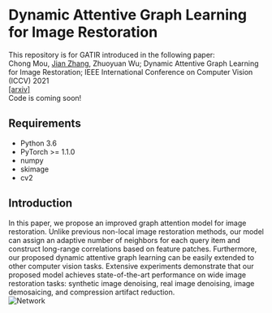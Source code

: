 # Dynamic Attentive Graph Learning for Image Restoration
This repository is for GATIR introduced in the following paper:  
Chong Mou, [Jian Zhang](https://jianzhang.tech/), Zhuoyuan Wu; Dynamic Attentive Graph Learning for Image Restoration; IEEE International Conference on Computer Vision (ICCV) 2021  
[\[arxiv\]](https://arxiv.org/abs/2109.06620)  
Code is coming soon!  
## Requirements
- Python 3.6
- PyTorch >= 1.1.0
- numpy
- skimage
- cv2  
## Introduction  
In this paper, we propose an improved graph attention model for image restoration. Unlike previous non-local image restoration methods, our model can assign an adaptive number of neighbors for each query item and construct long-range correlations based on feature patches. Furthermore, our proposed dynamic attentive graph learning can be easily extended to other computer vision tasks. Extensive experiments demonstrate that our proposed model achieves state-of-the-art performance on wide image restoration tasks: synthetic image denoising, real image denoising, image demosaicing, and compression artifact reduction.  
![Network](/Figs/network.PNG)
